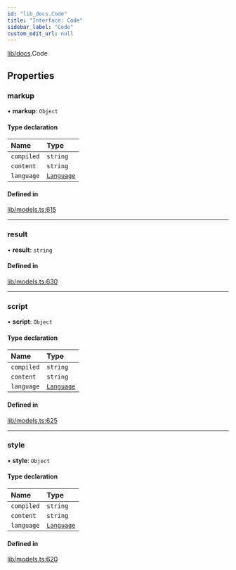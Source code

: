```yaml
---
id: "lib_docs.Code"
title: "Interface: Code"
sidebar_label: "Code"
custom_edit_url: null
---
```


[lib/docs](../modules/lib_docs.md).Code

## Properties

### markup

• **markup**: `Object`

#### Type declaration

| Name | Type |
| :------ | :------ |
| `compiled` | `string` |
| `content` | `string` |
| `language` | [`Language`](../modules/lib_docs.md#language) |

#### Defined in

[lib/models.ts:615](https://github.com/live-codes/livecodes/blob/0b19ad3/src/lib/models.ts#L615)

___

### result

• **result**: `string`

#### Defined in

[lib/models.ts:630](https://github.com/live-codes/livecodes/blob/0b19ad3/src/lib/models.ts#L630)

___

### script

• **script**: `Object`

#### Type declaration

| Name | Type |
| :------ | :------ |
| `compiled` | `string` |
| `content` | `string` |
| `language` | [`Language`](../modules/lib_docs.md#language) |

#### Defined in

[lib/models.ts:625](https://github.com/live-codes/livecodes/blob/0b19ad3/src/lib/models.ts#L625)

___

### style

• **style**: `Object`

#### Type declaration

| Name | Type |
| :------ | :------ |
| `compiled` | `string` |
| `content` | `string` |
| `language` | [`Language`](../modules/lib_docs.md#language) |

#### Defined in

[lib/models.ts:620](https://github.com/live-codes/livecodes/blob/0b19ad3/src/lib/models.ts#L620)
